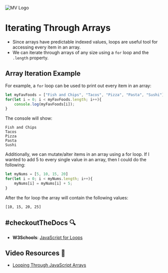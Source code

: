 ![MV Logo](../../../logo.jpg)

# Iterating Through Arrays
- Since arrays have predictable indexed values, loops are useful tool for accessing every item in an array.
- We can iterate through arrays of any size using a `for` loop and the `.length` property. 

## Array Iteration Example

For example, a `for` loop can be used to print out every item in an array:

```javascript
let myFavFoods = ["Fish and Chips", "Tacos", "Pizza", "Pasta", "Sushi"];
for(let i = 0; i < myFavFoods.length; i++){
    console.log(myFavFoods[i]);
}
```

The console will show:
```shell
Fish and Chips
Tacos
Pizza
Pasta
Sushi
```

Additionally, we can mutate/alter items in an array using a for loop. If I wanted to add 5 to every single value in an array, then I could do the following:

```javascript
let myNums = [5, 10, 15, 20]
for(let i = 0; i < myNums.length; i++){
    myNums[i] = myNums[i] + 5;
}
```

After the for loop the array will contain the following values:
```shell
[10, 15, 20, 25]
```
## #checkoutTheDocs 🔍
- **W3Schools**: [JavaScript for Loops](https://www.w3schools.com/js/js_loop_for.asp)

## Video Resources 🎥
- [Looping Through JavaScript Arrays](https://www.youtube.com/watch?v=3hUdq32e2qA)